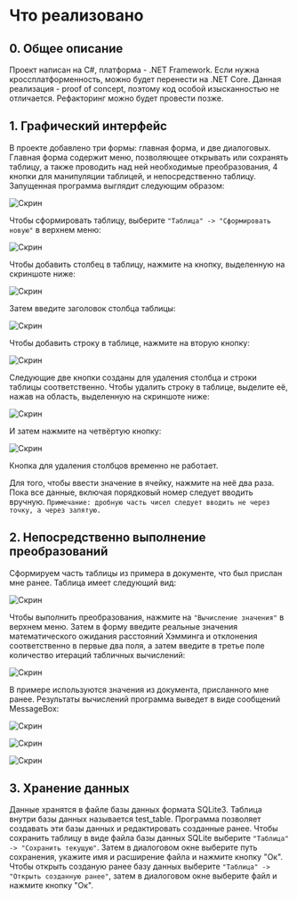 # Что реализовано
## 0. Общее описание
Проект написан на C#, платформа - .NET Framework. Если нужна кроссплатформенность, можно будет перенести на .NET Core. Данная реализация - proof of concept, поэтому код особой изысканностью не отличается. Рефакторинг можно будет провести позже.

## 1. Графический интерфейс
В проекте добавлено три формы: главная форма, и две диалоговых. Главная форма содержит меню, позволяющее открывать или сохранять таблицу, а также проводить над ней необходимые преобразования, 4 кнопки для манипуляции таблицей, и непосредственно таблицу. Запущенная программа выглядит следующим образом:

![Скрин](images/screen0.png)

Чтобы сформировать таблицу, выберите ``` "Таблица" -> "Сформировать новую" ``` в верхнем меню:

![Скрин](images/screen1.png)

Чтобы добавить столбец в таблицу, нажмите на кнопку, выделенную на скриншоте ниже:

![Скрин](images/screen2.png)

Затем введите заголовок столбца таблицы:

![Скрин](images/screen3.png)

Чтобы добавить строку в таблице, нажмите на вторую кнопку:

![Скрин](images/screen4.png)

Следующие две кнопки созданы для удаления столбца и строки таблицы соответственно. Чтобы удалить строку в таблице, выделите её, нажав на область, выделенную на скриншоте ниже:

![Скрин](images/screen5.png)

И затем нажмите на четвёртую кнопку:

![Скрин](images/screen6.png)

Кнопка для удаления столбцов временно не работает.

Для того, чтобы ввести значение в ячейку, нажмите на неё два раза. Пока все данные, включая порядковый номер следует вводить вручную. ```Примечание: дробную часть чисел следует вводить не через точку, а через запятую.```

## 2. Непосредственно выполнение преобразований
Сформируем часть таблицы из примера в документе, что был прислан мне ранее. Таблица имеет следующий вид:

![Скрин](images/screen7.png)

Чтобы выполнить преобразования, нажмите на ```"Вычисление значения"``` в верхнем меню. Затем в форму введите реальные значения математического ожидания расстояний Хэмминга и отклонения соответственно в первые два поля, а затем введите в третье поле количество итераций табличных вычислений:

![Скрин](images/screen8.png)

В примере используются значения из документа, присланного мне ранее. Результаты вычислений программа выведет в виде сообщений MessageBox:

![Скрин](images/screen9.png)

![Скрин](images/screen10.png)

![Скрин](images/screen11.png)

## 3. Хранение данных
Данные хранятся в файле базы данных формата SQLite3. Таблица внутри базы данных называется test_table. Программа позволяет создавать эти базы данных и редактировать созданные ранее. Чтобы сохранить таблицу в виде файла базы данных SQLite выберите ```"Таблица" -> "Сохранить текущую"```. Затем в диалоговом окне выберите путь сохранения, укажите имя и расширение файла и нажмите кнопку "Ок". Чтобы открыть созданую ранее базу данных выберите ```"Таблица" -> "Открыть созданную ранее"```, затем в диалоговом окне выберите файл и нажмите кнопку "Ок".
